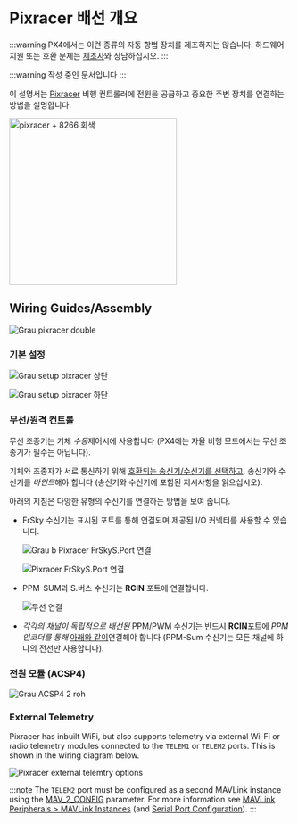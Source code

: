 # Pixracer 배선 개요

:::warning PX4에서는 이런 종류의 자동 항법 장치를 제조하지는 않습니다. 하드웨어 지원 또는 호환 문제는 [제조사](https://store.mrobotics.io/)와 상담하십시오.
:::

:::warning
작성 중인 문서입니다
:::

이 설명서는 [Pixracer](../flight_controller/pixracer.md) 비행 컨트롤러에 전원을 공급하고 중요한 주변 장치를 연결하는 방법을 설명합니다.

<img src="../../assets/flight_controller/pixracer/pixracer_hero_grey.jpg" width="300px" title="pixracer + 8266 회색" />

## Wiring Guides/Assembly

![Grau pixracer double](../../assets/flight_controller/pixracer/grau_pixracer_double.jpg)

### 기본 설정

![Grau setup pixracer 상단](../../assets/flight_controller/pixracer/grau_setup_pixracer_top.jpg)

![Grau setup pixracer 하단](../../assets/flight_controller/pixracer/grau_setup_pixracer_bottom.jpg)

### 무선/원격 컨트롤

무선 조종기는 기체 *수동*제어시에 사용합니다 (PX4에는 자율 비행 모드에서는 무선 조종기가 필수는 아닙니다).

기체와 조종자가 서로 통신하기 위해 [호환되는 송신기/수신기를 선택하고](../getting_started/rc_transmitter_receiver.md), 송신기와 수신기를 *바인드*해야 합니다 (송신기와 수신기에 포함된 지시사항을 읽으십시오).

아래의 지침은 다양한 유형의 수신기를 연결하는 방법을 보여 줍니다.

- FrSky 수신기는 표시된 포트를 통해 연결되며 제공된 I/O 커넥터를 사용할 수 있습니다.
    
    ![Grau b Pixracer FrSkyS.Port 연결](../../assets/flight_controller/pixracer/grau_b_pixracer_frskys.port_connection.jpg)
    
    ![Pixracer FrSkyS.Port 연결](../../assets/flight_controller/pixracer/pixracer_FrSkyTelemetry.jpg)

- PPM-SUM과 S.버스 수신기는 **RCIN** 포트에 연결합니다.
    
    ![무선 연결](../../assets/flight_controller/pixracer/grau_setup_pixracer_radio.jpg)

- *각각의 채널이 독립적으로 배선된* PPM/PWM 수신기는 반드시 **RCIN**포트에 *PPM 인코더를 통해* [아래와 같이](http://www.getfpv.com/radios/radio-accessories/holybro-ppm-encoder-module.html)연결해야 합니다 (PPM-Sum 수신기는 모든 채널에 하나의 전선만 사용합니다).

### 전원 모듈 (ACSP4)

![Grau ACSP4 2 roh](../../assets/flight_controller/pixracer/grau_acsp4_2_roh.jpg)

### External Telemetry

Pixracer has inbuilt WiFi, but also supports telemetry via external Wi-Fi or radio telemetry modules connected to the `TELEM1` or `TELEM2` ports. This is shown in the wiring diagram below.

![Pixracer external telemtry options](../../assets/flight_controller/pixracer/pixracer_top_telemetry.jpg)

:::note
The `TELEM2` port must be configured as a second MAVLink instance using the [MAV_2_CONFIG](../advanced_config/parameter_reference.md#MAV_2_CONFIG) parameter. For more information see [MAVLink Peripherals > MAVLink Instances](../peripherals/mavlink_peripherals.md#mavlink-instances) (and [Serial Port Configuration](../peripherals/serial_configuration.md)).
:::